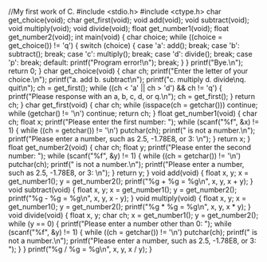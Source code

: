 //My first work of C.
#include <stdio.h>
#include <ctype.h>
char get_choice(void);
char get_first(void);
void add(void);
void subtract(void);
void multiply(void);
void divide(void);
float get_number1(void);
float get_number2(void);
int main(void)
{
    char choice;
    while ((choice = get_choice()) != 'q')
    {
        switch (choice)
        {
        case 'a':
            add();
            break;
        case 'b':
            subtract();
            break;
        case 'c':
            multiply();
            break;
        case 'd':
            divide();
            break;
        case 'p':
            break;
        default:
            printf("Program error!\n");
            break;
        }
    }
    printf("Bye.\n");
    return 0;
}
char get_choice(void)
{
    char ch;
    printf("Enter the letter of your choice.\n");
    printf("a. add             b. subtract\n");
    printf("c. multiply        d. divide\nq. quit\n");
    ch = get_first();
    while ((ch < 'a' || ch > 'd') && ch != 'q')
    {
        printf("Please response with an a, b, c, d, or q.\n");
        ch = get_first();
    }
    return ch;
}
char get_first(void)
{
    char ch;
    while (isspace(ch = getchar()))
        continue;
    while (getchar() != '\n')
        continue;
    return ch;
}
float get_number1(void)
{
    char ch;
    float x;
    printf("Please enter the first number: ");
    while (scanf("%f", &x) != 1)
    {
        while ((ch = getchar()) != '\n')
            putchar(ch);
        printf(" is not a number.\n");
        printf("Please enter a number, such as 2.5, -1.78E8, or 3: \n");
    }
    return x;
}
float get_number2(void)
{
    char ch;
    float y;
    printf("Please enter the second number: ");
    while (scanf("%f", &y) != 1)
    {
        while ((ch = getchar()) != '\n')
            putchar(ch);
        printf(" is not a number.\n");
        printf("Please enter a number, such as 2.5, -1.78E8, or 3: \n");
    }
    return y;
}
void add(void)
{
    float x, y;
    x = get_number1();
    y = get_number2();
    printf("%g + %g = %g\n", x, y, x + y);
}
void subtract(void)
{
    float x, y;
    x = get_number1();
    y = get_number2();
    printf("%g - %g = %g\n", x, y, x - y);
}
void multiply(void)
{
    float x, y;
    x = get_number1();
    y = get_number2();
    printf("%g * %g = %g\n", x, y, x * y);
}
void divide(void)
{
    float x, y;
    char ch;
    x = get_number1();
    y = get_number2();
    while (y == 0)
    {
        printf("Please enter a number other than 0: ");
        while (scanf("%f", &y) != 1)
        {
            while ((ch = getchar()) != '\n')
                putchar(ch);
            printf(" is not a number.\n");
            printf("Please enter a number, such as 2.5, -1.78E8, or 3: ");
        }
    }
    printf("%g / %g = %g\n", x, y, x / y);
}
